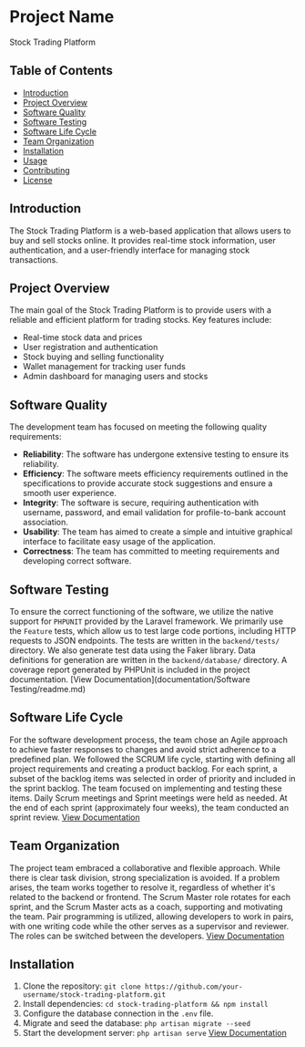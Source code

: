 # Project Name

Stock Trading Platform

## Table of Contents
- [Introduction](#introduction)
- [Project Overview](#project-overview)
- [Software Quality](#software-quality)
- [Software Testing](#software-testing)
- [Software Life Cycle](#software-life-cycle)
- [Team Organization](#team-organization)
- [Installation](#installation)
- [Usage](#usage)
- [Contributing](#contributing)
- [License](#license)

## Introduction
The Stock Trading Platform is a web-based application that allows users to buy and sell stocks online. It provides real-time stock information, user authentication, and a user-friendly interface for managing stock transactions.

## Project Overview
The main goal of the Stock Trading Platform is to provide users with a reliable and efficient platform for trading stocks. Key features include:
- Real-time stock data and prices
- User registration and authentication
- Stock buying and selling functionality
- Wallet management for tracking user funds
- Admin dashboard for managing users and stocks

## Software Quality
The development team has focused on meeting the following quality requirements:
- **Reliability**: The software has undergone extensive testing to ensure its reliability.
- **Efficiency**: The software meets efficiency requirements outlined in the specifications to provide accurate stock suggestions and ensure a smooth user experience.
- **Integrity**: The software is secure, requiring authentication with username, password, and email validation for profile-to-bank account association.
- **Usability**: The team has aimed to create a simple and intuitive graphical interface to facilitate easy usage of the application.
- **Correctness**: The team has committed to meeting requirements and developing correct software.

## Software Testing
To ensure the correct functioning of the software, we utilize the native support for `PHPUNIT` provided by the Laravel framework. We primarily use the `Feature` tests, which allow us to test large code portions, including HTTP requests to JSON endpoints. The tests are written in the `backend/tests/` directory. We also generate test data using the Faker library. Data definitions for generation are written in the `backend/database/` directory. A coverage report generated by PHPUnit is included in the project documentation. [View Documentation](documentation/Software Testing/readme.md)

## Software Life Cycle
For the software development process, the team chose an Agile approach to achieve faster responses to changes and avoid strict adherence to a predefined plan. We followed the SCRUM life cycle, starting with defining all project requirements and creating a product backlog. For each sprint, a subset of the backlog items was selected in order of priority and included in the sprint backlog. The team focused on implementing and testing these items. Daily Scrum meetings and Sprint meetings were held as needed. At the end of each sprint (approximately four weeks), the team conducted an sprint review. [View Documentation](documentation/software-life-cycle.md)

## Team Organization
The project team embraced a collaborative and flexible approach. While there is clear task division, strong specialization is avoided. If a problem arises, the team works together to resolve it, regardless of whether it's related to the backend or frontend. The Scrum Master role rotates for each sprint, and the Scrum Master acts as a coach, supporting and motivating the team. Pair programming is utilized, allowing developers to work in pairs, with one writing code while the other serves as a supervisor and reviewer. The roles can be switched between the developers. [View Documentation](documentation/team-organization.md)

## Installation
1. Clone the repository: `git clone https://github.com/your-username/stock-trading-platform.git`
2. Install dependencies: `cd stock-trading-platform && npm install`
3. Configure the database connection in the `.env` file.
4. Migrate and seed the database: `php artisan migrate --seed`
5. Start the development server: `php artisan serve` [View Documentation](documentation/installation.md)

